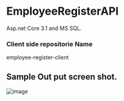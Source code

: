 # EmployeeRegisterAPI
Asp.net Core 3.1 and MS SQL.

### Client side repositorie Name
employee-register-client

## Sample Out put screen shot.

![image](https://user-images.githubusercontent.com/25552209/124020236-a56de100-da07-11eb-87d6-050fc5f3134e.png)
